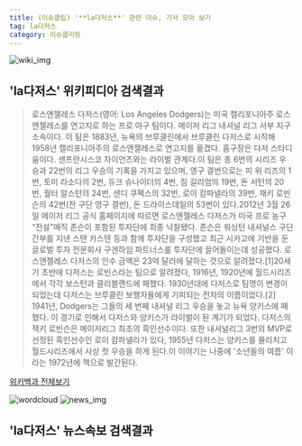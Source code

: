 ```yaml
---
title: (이슈클립) '**la다저스**' 관련 이슈, 기사 모아 보기
tag: la다저스
category: 이슈클리핑
---
```

![wiki_img](https://user-images.githubusercontent.com/42597476/44503234-41136a80-a6d0-11e8-9071-6fc6418eafe4.png)
## **'**la다저스**'** 위키피디아 검색결과
>로스앤젤레스 다저스(영어: Los Angeles Dodgers)는 미국 캘리포니아주 로스앤젤레스를 연고지로 하는 프로 야구 팀이다. 메이저 리그 내셔널 리그 서부 지구 소속이다. 이 팀은 1883년, 뉴욕의 브루클린에서 브루클린 다저스로 시작해 1958년 캘리포니아주의 로스앤젤레스로 연고지를 옮겼다. 홈구장은 다저 스타디움이다. 샌프란시스코 자이언츠와는 라이벌 관계다.이 팀은 총 6번의 시리즈 우승과 22번의 리그 우승의 기록을 가지고 있으며, 영구 결번으로는 피 위 리즈의 1번, 토미 라소다의 2번, 듀크 슈나이더의 4번, 짐 길리엄의 19번, 돈 서턴의 20번, 월터 알스턴의 24번, 샌디 쿠팩스의 32번, 로이 캄파넬라의 39번, 재키 로빈슨의 42번(전 구단 영구 결번), 돈 드라이스데일의 53번이 있다.2012년 3월 26일 메이저 리그 공식 홈페이지에 따르면 로스앤젤레스 다저스가 미국 프로 농구 “전설”매직 존슨이 포함된 투자단에 최종 낙찰됐다. 존슨은 워싱턴 내셔널스 구단 간부를 지낸 스탠 카스텐 등과 함께 투자단을 구성했고 최근 시카고에 기반을 둔 글로벌 투자 전문회사 구겐하임 파트너스를 투자단에 끌어들이는데 성공했다. 로스앤젤레스 다저스의 인수 금액은 23억 달러에 달하는 것으로 알려졌다.[1]20세기 초반에 다저스는 로빈스라는 팀으로 알려졌다, 1916년, 1920년에 월드시리즈에서 각각 보스턴과 클리블랜드에 패했다. 1930년대에 다저스로 팀명이 변경이 되었는데 다저스는 브루클린 보행자들에게 기피되는 전차의 이름이었다.[2] 1941년, Dodgers는 그들의 세 번째 내셔널 리그 우승을 놓고  뉴욕 양키스에 패했다. 이 경기로 인해서 다저스와 양키스가 라이벌이 된 계기가 되었다. 다저스의 잭키 로빈슨은 메이저리그 최초의 흑인선수이다. 또한 내셔널리그 3번의 MVP로 선정된 흑인선수인 로이 캄파넬라가 있다, 1955년 다저스는 양키스를 물리치고 월드시리즈에서 사상 첫 우승을 하게 된다.이 이야기는 나중에  '소년들의 여름' 이라는 1972년에 책으로 발간된다. 

<a href="https://ko.wikipedia.org/wiki/la다저스" target="_blank">위키백과 전체보기</a>

![wordcloud](https://s3.ap-northeast-2.amazonaws.com/lyrics101-wordcloud/2018-10-02-1538434217.png)
![news_img](https://user-images.githubusercontent.com/42597476/44507050-1206f400-a6e4-11e8-8d98-7ffbfebb353f.png)
## **'**la다저스**'** 뉴스속보 검색결과


